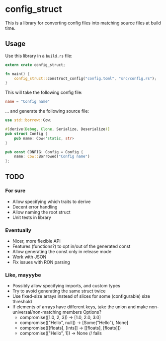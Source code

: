 config_struct
===

This is a library for converting config files into matching source files at build time.

Usage
---

Use this library in a `build.rs` file:

```rust
extern crate config_struct;

fn main() {
    config_struct::construct_config("config.toml", "src/config.rs");
}
```

This will take the following config file:

```toml
name = "Config name"
```

... and generate the following source file:

```rust
use std::borrow::Cow;

#[derive(Debug, Clone, Serialize, Deserialize)]
pub struct Config {
    pub name: Cow<'static, str>
}

pub const CONFIG: Config = Config {
    name: Cow::Borrowed("Config name")
};
```

TODO
---

### For sure
-   Allow specifying which traits to derive
-   Decent error handling
-   Allow naming the root struct
-   Unit tests in library

### Eventually
-   Nicer, more flexible API
-   Features (functions?) to opt in/out of the generated const
-   Allow generating the const only in release mode
-   Work with JSON
-   Fix issues with RON parsing

### Like, mayyybe
-   Possibly allow specifying imports, and custom types
-   Try to avoid generating the same struct twice
-   Use fixed-size arrays instead of slices for some (configurable) size threshold
-   If elements of arrays have different keys, take the union and make non-universal/non-matching members Options?
    -   compromise([1.0, 2, 3]) -> [1.0, 2.0, 3.0]
    -   compromise(["Hello", null]) -> [Some("Hello"), None]
    -   compromise([[floats], [ints]] -> [[floats], [floats]])
    -   compromise(["Hello", 1]) -> None // fails

